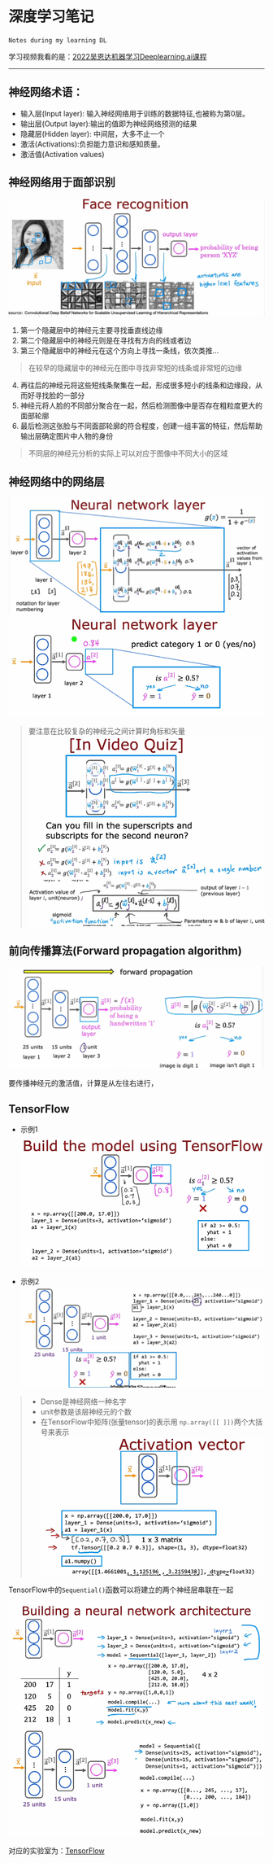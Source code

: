 # 深度学习笔记
`Notes during my learning DL`

学习视频我看的是：[2022吴恩达机器学习Deeplearning.ai课程](https://www.bilibili.com/video/BV1Pa411X76s/?p=43&spm_id_from=pageDriver&vd_source=72cbed57f84134f653cd0ebd0e4e2cff)

***

神经网络术语：
---
- 输入层(Input layer): 输入神经网络用于训练的数据特征,也被称为第0层。
- 输出层(Output layer):输出的值即为神经网络预测的结果
- 隐藏层(Hidden layer): 中间层，大多不止一个
- 激活(Activations):负担能力意识和感知质量。
- 激活值(Activation values)


## 神经网络用于面部识别
![](images/1.png)
1. 第一个隐藏层中的神经元主要寻找垂直线边缘
2. 第二个隐藏层中的神经元则是在寻找有方向的线或者边
3. 第三个隐藏层中的神经元在这个方向上寻找一条线，依次类推...
>在较早的隐藏层中的神经元在图中寻找非常短的线条或非常短的边缘
4. 再往后的神经元将这些短线条聚集在一起，形成很多短小的线条和边缘段，从而好寻找脸的一部分
5. 神经元将人脸的不同部分聚合在一起，然后检测图像中是否存在粗粒度更大的面部轮廓
6. 最后检测这张脸与不同面部轮廓的符合程度，创建一组丰富的特征，然后帮助输出层确定图片中人物的身份
>不同层的神经元分析的实际上可以对应于图像中不同大小的区域

## 神经网络中的网络层
![](images/2.png)
![](images/3.png)

>要注意在比较复杂的神经元之间计算时角标和矢量
![](images/4.png)
![](images/5.png)

## 前向传播算法(Forward propagation algorithm)

![](images/6.png)

要传播神经元的激活值，计算是从左往右进行，

## TensorFlow
- 示例1 ![](images/7.png)

- 示例2![](images/8.png)

> - Dense是神经网络一种名字
> - unit参数是该层神经元的个数
> - 在TensorFlow中矩阵(张量tensor)的表示用 `np.array([[ ]])`两个大括号来表示
![](images/9.png)

TensorFlow中的`Sequential()`函数可以将建立的两个神经层串联在一起

![](images/10.png)  
![](images/11.png)  

对应的实验室为：[TensorFlow](Advanced_Learning_Algorithms/week1/5.TensorFlow%20implementation/C2_W1_Lab02_CoffeeRoasting_TF.ipynb)
